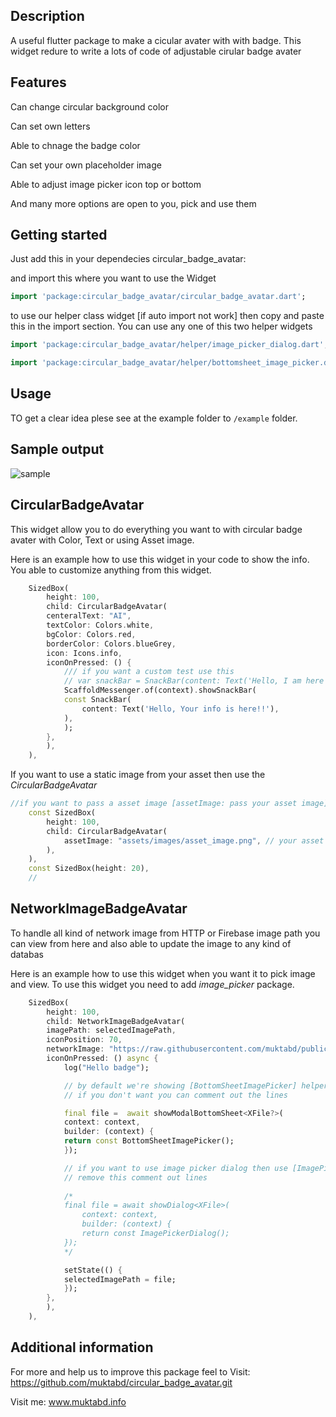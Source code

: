 ## Description
A useful flutter package to make a cicular avater with with badge. This widget redure to write a lots of code of adjustable cirular badge avater

## Features
Can change circular background color

Can set own letters

Able to chnage the badge color

Can set your own placeholder image

Able to adjust image picker icon top or bottom

And many more options are open to you, pick and use them

## Getting started
Just add this in your dependecies 
circular_badge_avatar:
 
and import this where you want to use the Widget
```dart
import 'package:circular_badge_avatar/circular_badge_avatar.dart';
```

to use our helper class widget [if auto import not work] then copy and paste this in the import section. You can use any one of this two helper widgets
```dart
import 'package:circular_badge_avatar/helper/image_picker_dialog.dart';

import 'package:circular_badge_avatar/helper/bottomsheet_image_picker.dart';

```


## Usage
TO get a clear idea plese see at the example folder
to `/example` folder.

## Sample output
![sample](https://github.com/muktabd/circular_badge_avatar/blob/main/assets/gif/example.gif?raw=true)


## CircularBadgeAvatar
This widget allow you to do everything you want to with circular badge avater with Color, Text or using Asset image. 

Here is an example how to use this widget in your code to show the info. You able to customize anything from this widget.
```dart
    SizedBox(
        height: 100,
        child: CircularBadgeAvatar(
        centeralText: "AI",
        textColor: Colors.white,
        bgColor: Colors.red,
        borderColor: Colors.blueGrey,
        icon: Icons.info,
        iconOnPressed: () {
            /// if you want a custom test use this
            // var snackBar = SnackBar(content: Text('Hello, I am here'));
            ScaffoldMessenger.of(context).showSnackBar(
            const SnackBar(
                content: Text('Hello, Your info is here!!'),
            ),
            );
        },
        ),
    ),
```

If you want to use a static image from your asset then use the *CircularBadgeAvatar* 
```dart
//if you want to pass a asset image [assetImage: pass your asset image]       
    const SizedBox(
        height: 100,
        child: CircularBadgeAvatar(
            assetImage: "assets/images/asset_image.png", // your asset image will be here
        ),
    ),
    const SizedBox(height: 20),
    //
```
## NetworkImageBadgeAvatar
To handle all kind of network image from HTTP or Firebase image path you can view from here and also able to update the image to any kind of databas

Here is an example how to use this widget when you want it to pick image and view. To use this widget you need to add *image_picker* package.
```dart
    SizedBox(
        height: 100,
        child: NetworkImageBadgeAvatar(
        imagePath: selectedImagePath,
        iconPosition: 70,
        networkImage: "https://raw.githubusercontent.com/muktabd/public-images/main/user_placeholder.png", // replace your http image url
        iconOnPressed: () async {
            log("Hello badge");

            // by default we're showing [BottomSheetImagePicker] helper class
            // if you don't want you can comment out the lines

            final file =  await showModalBottomSheet<XFile?>(
            context: context,
            builder: (context) {
            return const BottomSheetImagePicker();
            });

            // if you want to use image picker dialog then use [ImagePickerDialog] helper class
            // remove this comment out lines
            
            /* 
            final file = await showDialog<XFile>(
                context: context,
                builder: (context) {
                return const ImagePickerDialog();
            }); 
            */

            setState(() {
            selectedImagePath = file;
            });
        },
        ),
    ),
```

## Additional information
For more and help us to improve this package feel to 
Visit: https://github.com/muktabd/circular_badge_avatar.git

Visit me: www.muktabd.info
